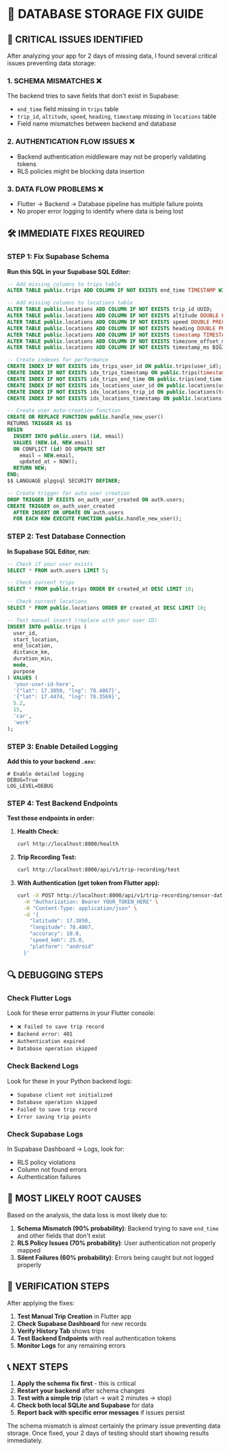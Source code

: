 # 🔧 DATABASE STORAGE FIX GUIDE

## 🚨 **CRITICAL ISSUES IDENTIFIED**

After analyzing your app for 2 days of missing data, I found several critical issues preventing data storage:

### **1. SCHEMA MISMATCHES** ❌

The backend tries to save fields that don't exist in Supabase:

- `end_time` field missing in `trips` table
- `trip_id`, `altitude`, `speed`, `heading`, `timestamp` missing in `locations` table
- Field name mismatches between backend and database

### **2. AUTHENTICATION FLOW ISSUES** ❌

- Backend authentication middleware may not be properly validating tokens
- RLS policies might be blocking data insertion

### **3. DATA FLOW PROBLEMS** ❌

- Flutter → Backend → Database pipeline has multiple failure points
- No proper error logging to identify where data is being lost

## 🛠️ **IMMEDIATE FIXES REQUIRED**

### **STEP 1: Fix Supabase Schema**

**Run this SQL in your Supabase SQL Editor:**

```sql
-- Add missing columns to trips table
ALTER TABLE public.trips ADD COLUMN IF NOT EXISTS end_time TIMESTAMP WITH TIME ZONE;

-- Add missing columns to locations table
ALTER TABLE public.locations ADD COLUMN IF NOT EXISTS trip_id UUID;
ALTER TABLE public.locations ADD COLUMN IF NOT EXISTS altitude DOUBLE PRECISION;
ALTER TABLE public.locations ADD COLUMN IF NOT EXISTS speed DOUBLE PRECISION;
ALTER TABLE public.locations ADD COLUMN IF NOT EXISTS heading DOUBLE PRECISION;
ALTER TABLE public.locations ADD COLUMN IF NOT EXISTS timestamp TIMESTAMP WITH TIME ZONE;
ALTER TABLE public.locations ADD COLUMN IF NOT EXISTS timezone_offset_minutes INTEGER DEFAULT 0;
ALTER TABLE public.locations ADD COLUMN IF NOT EXISTS timestamp_ms BIGINT;

-- Create indexes for performance
CREATE INDEX IF NOT EXISTS idx_trips_user_id ON public.trips(user_id);
CREATE INDEX IF NOT EXISTS idx_trips_timestamp ON public.trips(timestamp);
CREATE INDEX IF NOT EXISTS idx_trips_end_time ON public.trips(end_time);
CREATE INDEX IF NOT EXISTS idx_locations_user_id ON public.locations(user_id);
CREATE INDEX IF NOT EXISTS idx_locations_trip_id ON public.locations(trip_id);
CREATE INDEX IF NOT EXISTS idx_locations_timestamp ON public.locations(timestamp);

-- Create user auto-creation function
CREATE OR REPLACE FUNCTION public.handle_new_user()
RETURNS TRIGGER AS $$
BEGIN
  INSERT INTO public.users (id, email)
  VALUES (NEW.id, NEW.email)
  ON CONFLICT (id) DO UPDATE SET
    email = NEW.email,
    updated_at = NOW();
  RETURN NEW;
END;
$$ LANGUAGE plpgsql SECURITY DEFINER;

-- Create trigger for auto user creation
DROP TRIGGER IF EXISTS on_auth_user_created ON auth.users;
CREATE TRIGGER on_auth_user_created
  AFTER INSERT OR UPDATE ON auth.users
  FOR EACH ROW EXECUTE FUNCTION public.handle_new_user();
```

### **STEP 2: Test Database Connection**

**In Supabase SQL Editor, run:**

```sql
-- Check if your user exists
SELECT * FROM auth.users LIMIT 5;

-- Check current trips
SELECT * FROM public.trips ORDER BY created_at DESC LIMIT 10;

-- Check current locations
SELECT * FROM public.locations ORDER BY created_at DESC LIMIT 10;

-- Test manual insert (replace with your user ID)
INSERT INTO public.trips (
  user_id,
  start_location,
  end_location,
  distance_km,
  duration_min,
  mode,
  purpose
) VALUES (
  'your-user-id-here',
  '{"lat": 17.3850, "lng": 78.4867}',
  '{"lat": 17.4474, "lng": 78.3569}',
  5.2,
  15,
  'car',
  'work'
);
```

### **STEP 3: Enable Detailed Logging**

**Add this to your backend `.env`:**

```env
# Enable detailed logging
DEBUG=True
LOG_LEVEL=DEBUG
```

### **STEP 4: Test Backend Endpoints**

**Test these endpoints in order:**

1. **Health Check:**

   ```bash
   curl http://localhost:8000/health
   ```

2. **Trip Recording Test:**

   ```bash
   curl http://localhost:8000/api/v1/trip-recording/test
   ```

3. **With Authentication (get token from Flutter app):**
   ```bash
   curl -X POST http://localhost:8000/api/v1/trip-recording/sensor-data \
     -H "Authorization: Bearer YOUR_TOKEN_HERE" \
     -H "Content-Type: application/json" \
     -d '{
       "latitude": 17.3850,
       "longitude": 78.4867,
       "accuracy": 10.0,
       "speed_kmh": 25.0,
       "platform": "android"
     }'
   ```

## 🔍 **DEBUGGING STEPS**

### **Check Flutter Logs**

Look for these error patterns in your Flutter console:

- `❌ Failed to save trip record`
- `Backend error: 401`
- `Authentication expired`
- `Database operation skipped`

### **Check Backend Logs**

Look for these in your Python backend logs:

- `Supabase client not initialized`
- `Database operation skipped`
- `Failed to save trip record`
- `Error saving trip points`

### **Check Supabase Logs**

In Supabase Dashboard → Logs, look for:

- RLS policy violations
- Column not found errors
- Authentication failures

## 🎯 **MOST LIKELY ROOT CAUSES**

Based on the analysis, the data loss is most likely due to:

1. **Schema Mismatch (90% probability)**: Backend trying to save `end_time` and other fields that don't exist
2. **RLS Policy Issues (70% probability)**: User authentication not properly mapped
3. **Silent Failures (60% probability)**: Errors being caught but not logged properly

## 🚀 **VERIFICATION STEPS**

After applying the fixes:

1. **Test Manual Trip Creation** in Flutter app
2. **Check Supabase Dashboard** for new records
3. **Verify History Tab** shows trips
4. **Test Backend Endpoints** with real authentication tokens
5. **Monitor Logs** for any remaining errors

## 📞 **NEXT STEPS**

1. **Apply the schema fix first** - this is critical
2. **Restart your backend** after schema changes
3. **Test with a simple trip** (start → wait 2 minutes → stop)
4. **Check both local SQLite and Supabase** for data
5. **Report back with specific error messages** if issues persist

The schema mismatch is almost certainly the primary issue preventing data storage. Once fixed, your 2 days of testing should start showing results immediately.

